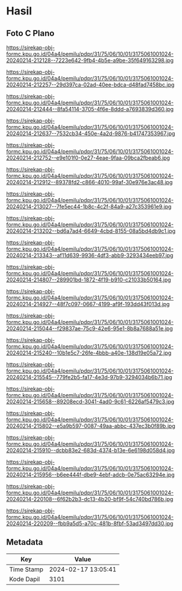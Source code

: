 # Hasil

## Foto C Plano

https://sirekap-obj-formc.kpu.go.id/04a4/pemilu/pdpr/31/75/06/10/01/3175061001024-20240214-212128--7223e642-9fb4-4b5e-a9be-35f649163298.jpg

https://sirekap-obj-formc.kpu.go.id/04a4/pemilu/pdpr/31/75/06/10/01/3175061001024-20240214-212257--29d397ca-02ad-40ee-bdca-d48fad7458bc.jpg

https://sirekap-obj-formc.kpu.go.id/04a4/pemilu/pdpr/31/75/06/10/01/3175061001024-20240214-212444--8fa54114-3705-4f6e-8ddd-a7693839d360.jpg

https://sirekap-obj-formc.kpu.go.id/04a4/pemilu/pdpr/31/75/06/10/01/3175061001024-20240214-212637--7532cb34-450e-4a2d-9876-b41747353967.jpg

https://sirekap-obj-formc.kpu.go.id/04a4/pemilu/pdpr/31/75/06/10/01/3175061001024-20240214-212752--e9e101f0-0e27-4eae-9faa-09bca2fbeab6.jpg

https://sirekap-obj-formc.kpu.go.id/04a4/pemilu/pdpr/31/75/06/10/01/3175061001024-20240214-212912--89378fd2-c866-4010-99af-30e976e3ac48.jpg

https://sirekap-obj-formc.kpu.go.id/04a4/pemilu/pdpr/31/75/06/10/01/3175061001024-20240214-213027--7fe5ec44-1b8c-4c2f-84a9-a27c353961e9.jpg

https://sirekap-obj-formc.kpu.go.id/04a4/pemilu/pdpr/31/75/06/10/01/3175061001024-20240214-213202--bd6a7ad4-6649-4cbd-8155-08a5bd4db9c1.jpg

https://sirekap-obj-formc.kpu.go.id/04a4/pemilu/pdpr/31/75/06/10/01/3175061001024-20240214-213343--af11d639-9936-4df3-abb9-3293434eeb97.jpg

https://sirekap-obj-formc.kpu.go.id/04a4/pemilu/pdpr/31/75/06/10/01/3175061001024-20240214-214807--289901bd-1872-4f19-b910-c21033b50164.jpg

https://sirekap-obj-formc.kpu.go.id/04a4/pemilu/pdpr/31/75/06/10/01/3175061001024-20240214-214927--48f7c097-0667-4199-af9f-193dd43f013d.jpg

https://sirekap-obj-formc.kpu.go.id/04a4/pemilu/pdpr/31/75/06/10/01/3175061001024-20240214-215044--f29837ae-75c9-42e6-95e1-8b8a7688a51e.jpg

https://sirekap-obj-formc.kpu.go.id/04a4/pemilu/pdpr/31/75/06/10/01/3175061001024-20240214-215240--10b1e5c7-26fe-4bbb-a40e-138d19e05a72.jpg

https://sirekap-obj-formc.kpu.go.id/04a4/pemilu/pdpr/31/75/06/10/01/3175061001024-20240214-215545--779fe2b5-fa17-4e3d-97b9-3294034b6b71.jpg

https://sirekap-obj-formc.kpu.go.id/04a4/pemilu/pdpr/31/75/06/10/01/3175061001024-20240214-215658--89208ecd-3041-4ad0-9c61-6226af5479c3.jpg

https://sirekap-obj-formc.kpu.go.id/04a4/pemilu/pdpr/31/75/06/10/01/3175061001024-20240214-215802--e5a9b597-0087-49aa-abbc-437ec3b0f89b.jpg

https://sirekap-obj-formc.kpu.go.id/04a4/pemilu/pdpr/31/75/06/10/01/3175061001024-20240214-215910--dcbb83e2-683d-4374-b13e-6e6198d058d4.jpg

https://sirekap-obj-formc.kpu.go.id/04a4/pemilu/pdpr/31/75/06/10/01/3175061001024-20240214-215956--b6ee444f-dbe9-4ebf-adcb-0e75ac63294e.jpg

https://sirekap-obj-formc.kpu.go.id/04a4/pemilu/pdpr/31/75/06/10/01/3175061001024-20240214-220108--6f62b2b3-dc13-4b20-bf9f-54c740bd786b.jpg

https://sirekap-obj-formc.kpu.go.id/04a4/pemilu/pdpr/31/75/06/10/01/3175061001024-20240214-220209--fbb9a5d5-a70c-481b-8fbf-53ad3497dd30.jpg


## Metadata

| Key        | Value               |
| ---------- | ------------------- |
| Time Stamp | 2024-02-17 13:05:41 |
| Kode Dapil | 3101                |



